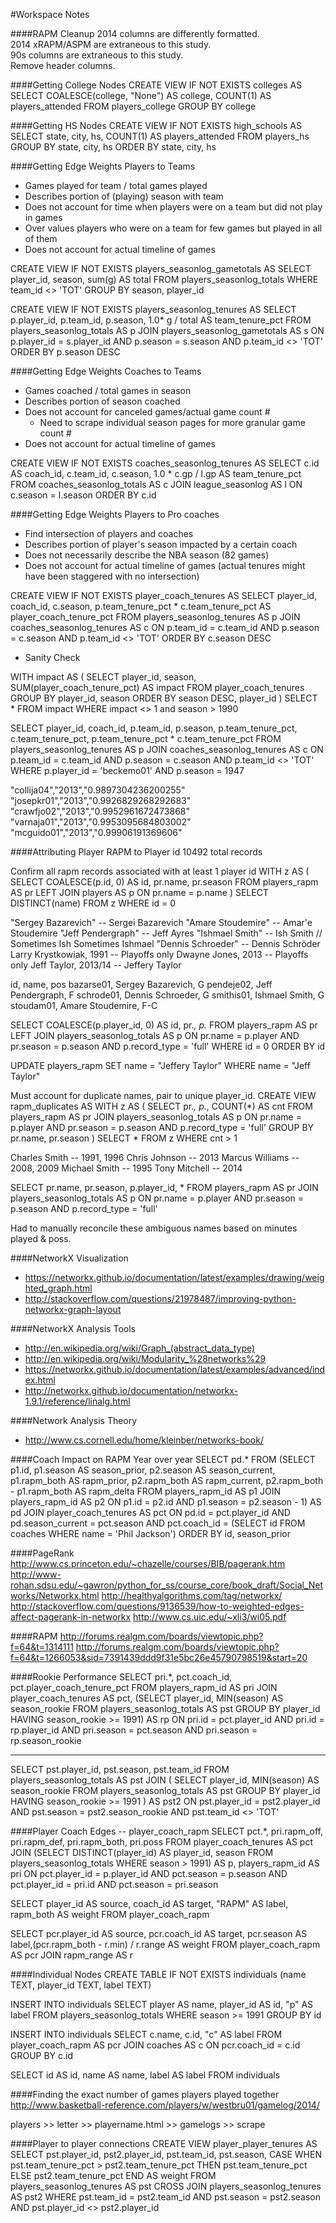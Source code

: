#Workspace Notes

####RAPM Cleanup
2014 columns are differently formatted.  
2014 xRAPM/ASPM are extraneous to this study.  
90s columns are extraneous to this study.  
Remove header columns.  

####Getting College Nodes
CREATE VIEW IF NOT EXISTS colleges AS
SELECT COALESCE(college, "None") AS college, COUNT(1) AS players_attended FROM players_college
GROUP BY college

####Getting HS Nodes
CREATE VIEW IF NOT EXISTS high_schools AS
SELECT state, city, hs, COUNT(1) AS players_attended FROM players_hs
GROUP BY state, city, hs
ORDER BY state, city, hs

####Getting Edge Weights Players to Teams
- Games played for team / total games played
- Describes portion of (playing) season with team
- Does not account for time when players were on a team but did not play in games
- Over values players who were on a team for few games but played in all of them
- Does not account for actual timeline of games

CREATE VIEW IF NOT EXISTS players_seasonlog_gametotals AS
SELECT player_id, season, sum(g) AS total
FROM players_seasonlog_totals
WHERE team_id <> 'TOT'
GROUP BY season, player_id

CREATE VIEW IF NOT EXISTS players_seasonlog_tenures AS
SELECT p.player_id, p.team_id, p.season, 1.0* g / total AS team_tenure_pct
FROM players_seasonlog_totals AS p
JOIN players_seasonlog_gametotals AS s
ON p.player_id = s.player_id AND p.season = s.season AND p.team_id <> 'TOT'
ORDER BY p.season DESC

####Getting Edge Weights Coaches to Teams
- Games coached / total games in season
- Describes portion of season coached
- Does not account for canceled games/actual game count #
	- Need to scrape individual season pages for more granular game count #
- Does not account for actual timeline of games

CREATE VIEW IF NOT EXISTS coaches_seasonlog_tenures AS
SELECT c.id AS coach_id, c.team_id, c.season, 1.0 * c.gp / l.gp AS team_tenure_pct
FROM coaches_seasonlog_totals AS c
JOIN league_seasonlog AS l
ON c.season = l.season
ORDER BY c.id

####Getting Edge Weights Players to Pro coaches
- Find intersection of players and coaches
- Describes portion of player's season impacted by a certain coach
- Does not necessarily describe the NBA season (82 games)
- Does not account for actual timeline of games (actual tenures might have been staggered with no intersection)

CREATE VIEW IF NOT EXISTS player_coach_tenures AS
SELECT player_id, coach_id, c.season, p.team_tenure_pct * c.team_tenure_pct AS player_coach_tenure_pct
FROM players_seasonlog_tenures AS p
JOIN coaches_seasonlog_tenures AS c
ON p.team_id = c.team_id AND p.season = c.season AND p.team_id <> 'TOT'
ORDER BY c.season DESC

- Sanity Check

WITH impact AS (
SELECT player_id, season, SUM(player_coach_tenure_pct) AS impact
FROM player_coach_tenures
GROUP BY player_id, season
ORDER BY season DESC, player_id
)
SELECT *
FROM impact
WHERE impact <> 1 and season > 1990

SELECT player_id, coach_id, p.team_id, p.season, p.team_tenure_pct, c.team_tenure_pct, p.team_tenure_pct * c.team_tenure_pct
FROM players_seasonlog_tenures AS p
JOIN coaches_seasonlog_tenures AS c
ON p.team_id = c.team_id AND p.season = c.season AND p.team_id <> 'TOT'
WHERE p.player_id = 'beckemo01' AND p.season = 1947

"collija04","2013","0.9897304236200255"
"josepkr01","2013","0.9926829268292683"
"crawfjo02","2013","0.9952961672473868"
"varnaja01","2013","0.9953095684803002"
"mcguido01","2013","0.99906191369606"

####Attributing Player RAPM to Player id
10492 total records

Confirm all rapm records associated with at least 1 player id
WITH z AS (
SELECT COALESCE(p.id, 0) AS id, pr.name, pr.season
FROM players_rapm AS pr
LEFT JOIN players AS p
ON pr.name = p.name
)
SELECT DISTINCT(name) 
FROM z
WHERE id = 0

"Sergey Bazarevich" -- Sergei Bazarevich
"Amare Stoudemire" -- Amar'e Stoudemire
"Jeff Pendergraph" -- Jeff Ayres
"Ishmael Smith" -- Ish Smith // Sometimes Ish Sometimes Ishmael
"Dennis Schroeder" -- Dennis Schröder
Larry Krystkowiak, 1991 -- Playoffs only
Dwayne Jones, 2013 -- Playoffs only
Jeff Taylor, 2013/14 -- Jeffery Taylor

id, name, pos
bazarse01, Sergey Bazarevich, G
pendeje02, Jeff Pendergraph, F
schrode01, Dennis Schroeder, G
smithis01, Ishmael Smith, G
stoudam01, Amare Stoudemire, F-C

SELECT COALESCE(p.player_id, 0) AS id, pr.*, p.*
FROM players_rapm AS pr
LEFT JOIN players_seasonlog_totals AS p
ON pr.name = p.player AND pr.season = p.season AND p.record_type = 'full'
WHERE id = 0
ORDER BY id

UPDATE players_rapm
SET name = "Jeffery Taylor"
WHERE name = "Jeff Taylor"

Must account for duplicate names, pair to unique player_id.
CREATE VIEW rapm_duplicates AS
WITH z AS (
SELECT pr.*, p.*, COUNT(*) AS cnt
FROM players_rapm AS pr
JOIN players_seasonlog_totals AS p
ON pr.name = p.player AND pr.season = p.season AND p.record_type = 'full'
GROUP BY pr.name, pr.season
)
SELECT *
FROM z
WHERE cnt > 1

Charles Smith -- 1991, 1996
Chris Johnson -- 2013
Marcus Williams -- 2008, 2009
Michael Smith -- 1995
Tony Mitchell -- 2014

SELECT pr.name, pr.season, p.player_id, *
FROM players_rapm AS pr
JOIN players_seasonlog_totals AS p
ON pr.name = p.player AND pr.season = p.season AND p.record_type = 'full'

Had to manually reconcile these ambiguous names based on minutes played & poss.

####NetworkX Visualization
- https://networkx.github.io/documentation/latest/examples/drawing/weighted_graph.html
- http://stackoverflow.com/questions/21978487/improving-python-networkx-graph-layout

####NetworkX Analysis Tools
- http://en.wikipedia.org/wiki/Graph_(abstract_data_type)
- http://en.wikipedia.org/wiki/Modularity_%28networks%29
- https://networkx.github.io/documentation/latest/examples/advanced/index.html
- http://networkx.github.io/documentation/networkx-1.9.1/reference/linalg.html

####Network Analysis Theory
- http://www.cs.cornell.edu/home/kleinber/networks-book/

####Coach Impact on RAPM Year over year
SELECT pd.*
FROM 
(SELECT p1.id, p1.season AS season_prior, p2.season AS season_current, p1.rapm_both AS rapm_prior, p2.rapm_both AS rapm_current, p2.rapm_both - p1.rapm_both AS rapm_delta
FROM players_rapm_id AS p1
JOIN players_rapm_id AS p2
ON p1.id = p2.id AND p1.season = p2.season - 1) AS pd
JOIN player_coach_tenures AS pct
ON pd.id = pct.player_id AND pd.season_current = pct.season AND pct.coach_id = (SELECT id FROM coaches WHERE name = 'Phil Jackson')
ORDER BY id, season_prior

####PageRank
http://www.cs.princeton.edu/~chazelle/courses/BIB/pagerank.htm
http://www-rohan.sdsu.edu/~gawron/python_for_ss/course_core/book_draft/Social_Networks/Networkx.html
http://healthyalgorithms.com/tag/networkx/
http://stackoverflow.com/questions/9136539/how-to-weighted-edges-affect-pagerank-in-networkx
http://www.cs.uic.edu/~xli3/wi05.pdf

####RAPM
http://forums.realgm.com/boards/viewtopic.php?f=64&t=1314111
http://forums.realgm.com/boards/viewtopic.php?f=64&t=1266053&sid=7391439ddd9f31e5bc26e45790798519&start=20

####Rookie Performance
SELECT pri.*, pct.coach_id, pct.player_coach_tenure_pct
FROM players_rapm_id AS pri
JOIN player_coach_tenures AS pct,
(SELECT player_id, MIN(season) AS season_rookie
FROM players_seasonlog_totals AS pst
GROUP BY player_id
HAVING season_rookie >= 1991) AS rp
ON pri.id = pct.player_id AND pri.id = rp.player_id AND pri.season = pct.season AND pri.season = rp.season_rookie


----

SELECT pst.player_id, pst.season, pst.team_id
FROM players_seasonlog_totals AS pst
JOIN (
SELECT player_id, MIN(season) AS season_rookie
                FROM players_seasonlog_totals AS pst
                GROUP BY player_id
                HAVING season_rookie >= 1991
) AS pst2
ON pst.player_id = pst2.player_id AND pst.season = pst2.season_rookie AND pst.team_id <> 'TOT'


####Player Coach Edges -- player_coach_rapm
SELECT pct.*, pri.rapm_off, pri.rapm_def, pri.rapm_both, pri.poss
FROM player_coach_tenures AS pct
JOIN (SELECT DISTINCT(player_id) AS player_id, season FROM players_seasonlog_totals WHERE season > 1991) AS p, 
players_rapm_id AS pri
ON pct.player_id = p.player_id AND pct.season = p.season AND pct.player_id = pri.id AND pct.season = pri.season

SELECT player_id AS source, coach_id AS target, "RAPM" AS label, rapm_both AS weight
FROM player_coach_rapm

SELECT pcr.player_id AS source, pcr.coach_id AS target, pcr.season AS label,(pcr.rapm_both - r.min) / r.range AS weight
FROM player_coach_rapm AS pcr
JOIN rapm_range AS r

####Individual Nodes
CREATE TABLE IF NOT EXISTS individuals (name TEXT, player_id TEXT, label TEXT) 

INSERT INTO individuals 
SELECT player AS name, player_id AS id, "p" AS label
FROM players_seasonlog_totals
WHERE season >= 1991
GROUP BY id

INSERT INTO individuals
SELECT c.name, c.id, "c" AS label
FROM player_coach_rapm AS pcr
JOIN coaches AS c
ON pcr.coach_id = c.id
GROUP BY c.id

SELECT id AS id, name AS name, label AS label FROM individuals



####Finding the exact number of games players played together
http://www.basketball-reference.com/players/w/westbru01/gamelog/2014/

players >> letter >> playername.html >> gamelogs >> scrape

####Player to player connections
CREATE VIEW player_player_tenures AS
SELECT pst.player_id, pst2.player_id, pst.team_id, pst.season, 
CASE WHEN pst.team_tenure_pct > pst2.team_tenure_pct THEN pst.team_tenure_pct ELSE pst2.team_tenure_pct END AS weight
FROM players_seasonlog_tenures AS pst
CROSS JOIN players_seasonlog_tenures AS pst2
WHERE pst.team_id = pst2.team_id AND pst.season = pst2.season AND pst.player_id <> pst2.player_id